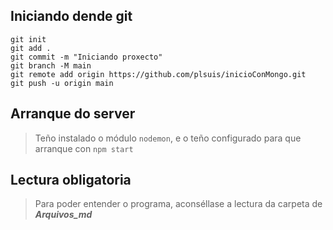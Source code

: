 ## Iniciando dende git
```
git init
git add .
git commit -m "Iniciando proxecto"
git branch -M main
git remote add origin https://github.com/plsuis/inicioConMongo.git
git push -u origin main
```

## Arranque do server
> Teño instalado o módulo `nodemon`, e o teño configurado para que arranque con `npm start` 

## Lectura obligatoria

> Para poder entender o programa, aconséllase a lectura da carpeta de ***Arquivos_md***
